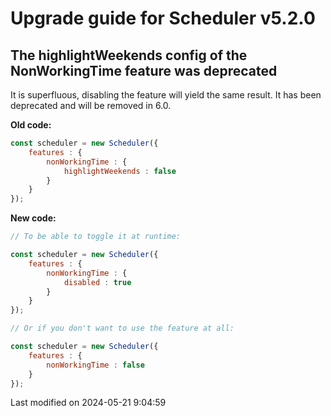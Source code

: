 # Upgrade guide for Scheduler v5.2.0

## The highlightWeekends config of the NonWorkingTime feature was deprecated

It is superfluous, disabling the feature will yield the same result. It has been deprecated and will be removed in 6.0.

**Old code:**
```javascript
const scheduler = new Scheduler({
    features : {
        nonWorkingTime : {
            highlightWeekends : false
        }
    }
});
```

**New code:**
```javascript
// To be able to toggle it at runtime:

const scheduler = new Scheduler({
    features : {
        nonWorkingTime : {
            disabled : true
        }
    }
});

// Or if you don't want to use the feature at all:

const scheduler = new Scheduler({
    features : {
        nonWorkingTime : false
    }
});
```


<p class="last-modified">Last modified on 2024-05-21 9:04:59</p>
